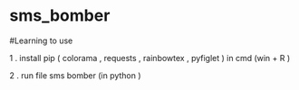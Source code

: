 # sms_bomber
#Learning to use

1 . install pip ( colorama , requests , rainbowtex , pyfiglet ) in cmd (win + R )

2 . run file sms bomber (in python )
